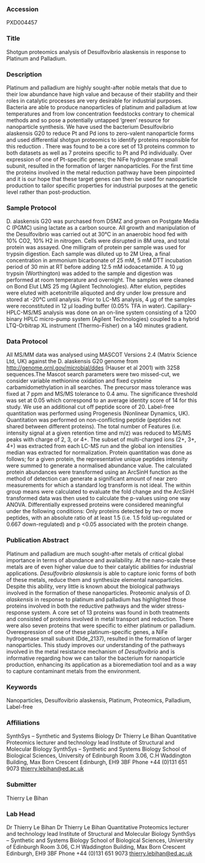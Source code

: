 ### Accession
PXD004457

### Title
Shotgun proteomics analysis of Desulfovibrio alaskensis in response to Platinum and Palladium.

### Description
Platinum and palladium are highly sought-after noble metals that due to their low abundance have high value and because of their stability and their roles in catalytic processes are very desirable for industrial purposes. Bacteria are able to produce nanoparticles of platinum and palladium at low temperatures and from low concentration feedstocks contrary to  chemical methods and so pose a potentially untapped ‘green’ resource for nanoparticle synthesis. We have used the bacterium Desulfovibrio alaskensis G20 to reduce Pt and Pd ions to zero-valent nanoparticle forms and used differential shotgun proteomics to identify   proteins responsible for this reduction . There was found to be a core set of 13 proteins common to both datasets as well as 7 proteins specific to Pt and Pd individually. Over expression of one of Pt-specific genes; the NiFe hydrogenase small subunit, resulted in the formation of larger nanoparticles. For the first time the proteins involved in the metal reduction pathway have been pinpointed and it is our hope that these target genes can then be used for nanoparticle production to tailor specific properties for industrial purposes at the genetic level rather than post-production.

### Sample Protocol
D. alaskensis G20 was purchased from DSMZ and grown on Postgate Media C (PGMC) using lactate as a carbon source. All growth and manipulation of the Desulfovibrio was carried out at 30°C in an anaerobic hood fed with 10% CO2, 10% H2 in nitrogen.  Cells were disrupted in 8M urea, and total protein was assayed. One milligram of protein per sample was used for trypsin digestion. Each sample was diluted up to 2M Urea, a final concentration in ammonium bicarbonate of 25 mM, 5 mM DTT incubation period of 30 min at RT before adding 12.5 mM iodoacetamide. A 10 µg trypsin (Worthington) was added to the sample and digestion was performed at room temperature and overnight. The samples were cleaned on Bond Elut LMS 25 mg (Agilent Technologies). After elution, peptides were eluted with acetonitrille aliquoted and dry under low pressure and stored at -20°C until analysis. Prior to LC-MS analysis, 4 µg of the samples were reconstituted in 12 µl loading buffer (0.05% TFA in water). Capillary-HPLC-MS/MS analysis was done on an on-line system consisting of a 1200 binary HPLC micro-pump system (Agilent Technologies) coupled to a hybrid LTQ-Orbitrap XL instrument (Thermo-Fisher) on a 140 minutes gradient.

### Data Protocol
All MS/MM data was analysed using MASCOT Versions 2.4 (Matrix Science Ltd, UK) against the D. alaskensis G20 genome from http://genome.ornl.gov/microbial/ddes (Hauser et al 2001) with 3258 sequences.The Mascot  search parameters were two missed-cut, we consider variable methionine oxidation and fixed cysteine carbamidomethylation in all searches. The precursor mass tolerance was fixed at 7 ppm and MS/MS tolerance to 0.4 amu. The significance threshold was set at 0.05 which correspond to an average identity score of 14 for this study. We use an additional cut off peptide score of 20.  Label-free quantitation was performed using Progenesis (Nonlinear Dynamics, UK). Quantitation was performed on non-conflicting peptide (peptides not shared between different proteins). The total number of Features (i.e. intensity signal at a given retention time and m/z) was reduced to MS/MS peaks with charge of 2, 3, or 4+. The subset of multi-charged ions (2+, 3+, 4+) was extracted from each LC-MS run and the global ion intensities median was extracted for normalization. Protein quantitation was done as follows; for a given protein, the representative unique peptides intensity were summed to generate a normalised abundance value.  The calculated protein abundances were transformed using an ArcSinH function as the method of detection can generate a significant amount of near zero measurements for which a standard log transform is not ideal.  The within group means were calculated to evaluate the fold change and the ArcSinH transformed data was then used to calculate the p-values using one way ANOVA. Differentially expressed proteins were considered meaningful under the following conditions: Only proteins detected by two or more peptides, with an absolute ratio of at least 1.5 (i.e. 1.5 fold up-regulated or 0.667 down-regulated) and p <0.05 associated with the protein change.

### Publication Abstract
Platinum and palladium are much sought-after metals of critical global importance in terms of abundance and availability. At the nano-scale these metals are of even higher value due to their catalytic abilities for industrial applications. <i>Desulfovibrio alaskensis</i> is able to capture ionic forms of both of these metals, reduce them and synthesize elemental nanoparticles. Despite this ability, very little is known about the biological pathways involved in the formation of these nanoparticles. Proteomic analysis of <i>D. alaskensis</i> in response to platinum and palladium has highlighted those proteins involved in both the reductive pathways and the wider stress-response system. A core set of 13 proteins was found in both treatments and consisted of proteins involved in metal transport and reduction. There were also seven proteins that were specific to either platinum or palladium. Overexpression of one of these platinum-specific genes, a NiFe hydrogenase small subunit (Dde_2137), resulted in the formation of larger nanoparticles. This study improves our understanding of the pathways involved in the metal resistance mechanism of <i>Desulfovibrio</i> and is informative regarding how we can tailor the bacterium for nanoparticle production, enhancing its application as a bioremediation tool and as a way to capture contaminant metals from the environment.

### Keywords
Nanoparticles, Desulfovibrio alaskensis, Platinum, Proteomics, Palladium, Label-free

### Affiliations
SynthSys – Synthetic and Systems Biology
Dr Thierry Le Bihan Quantitative Proteomics lecturer and technology lead Institute of Structural and Molecular Biology SynthSys – Synthetic and Systems Biology School of Biological Sciences, University of Edinburgh Room  3.06, C.H Waddington  Building, Max Born Crescent Edinburgh, EH9 3BF  Phone +44 (0)131 651 9073  thierry.lebihan@ed.ac.uk

### Submitter
Thierry Le Bihan

### Lab Head
Dr Thierry Le Bihan
Dr Thierry Le Bihan Quantitative Proteomics lecturer and technology lead Institute of Structural and Molecular Biology SynthSys – Synthetic and Systems Biology School of Biological Sciences, University of Edinburgh Room  3.06, C.H Waddington  Building, Max Born Crescent Edinburgh, EH9 3BF  Phone +44 (0)131 651 9073  thierry.lebihan@ed.ac.uk


